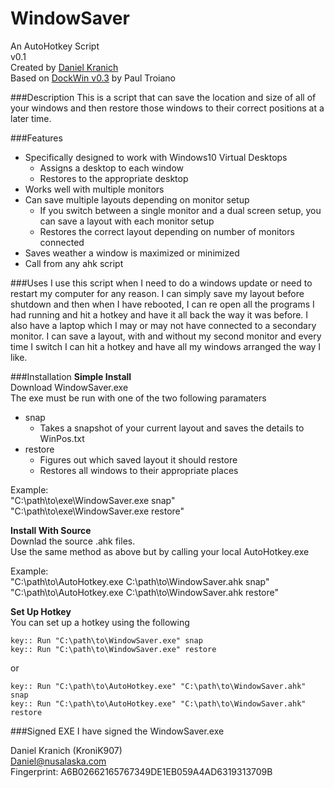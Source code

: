 # WindowSaver
An AutoHotkey Script  
v0.1  
Created by [Daniel Kranich](https://github.com/KroniK907)  
Based on [DockWin v0.3](https://autohotkey.com/board/topic/112113-dockwin-storerecall-window-positions/) by Paul Troiano  

###Description
This is a script that can save the location and size of all of your windows and then restore those windows to their correct positions at a later time.

###Features
- Specifically designed to work with Windows10 Virtual Desktops
  - Assigns a desktop to each window
  - Restores to the appropriate desktop
- Works well with multiple monitors
- Can save multiple layouts depending on monitor setup
  - If you switch between a single monitor and a dual screen setup, you can save a layout with each monitor setup
  - Restores the correct layout depending on number of monitors connected
- Saves weather a window is maximized or minimized
- Call from any ahk script

###Uses
I use this script when I need to do a windows update or need to restart my computer for any reason. I can simply save my layout before shutdown and then when I have rebooted, I can re open all the programs I had running and hit a hotkey and have it all back the way it was before. I also have a laptop which I may or may not have connected to a secondary monitor. I can save a layout, with and without my second monitor and every time I switch I can hit a hotkey and have all my windows arranged the way I like. 

###Installation
**Simple Install**  
Download WindowSaver.exe  
The exe must be run with one of the two following paramaters  

- snap
  - Takes a snapshot of your current layout and saves the details to WinPos.txt
- restore
  - Figures out which saved layout it should restore
  - Restores all windows to their appropriate places

Example:  
"C:\path\to\exe\WindowSaver.exe snap"   
"C:\path\to\exe\WindowSaver.exe restore"

**Install With Source**  
Downlad the source .ahk files.  
Use the same method as above but by calling your local AutoHotkey.exe  

Example:  
"C:\path\to\AutoHotkey.exe C:\path\to\WindowSaver.ahk snap"  
"C:\path\to\AutoHotkey.exe C:\path\to\WindowSaver.ahk restore"  

**Set Up Hotkey**  
You can set up a hotkey using the following

    key:: Run "C:\path\to\WindowSaver.exe" snap
    key:: Run "C:\path\to\WindowSaver.exe" restore
    
or
  
    key:: Run "C:\path\to\AutoHotkey.exe" "C:\path\to\WindowSaver.ahk" snap
    key:: Run "C:\path\to\AutoHotkey.exe" "C:\path\to\WindowSaver.ahk" restore

###Signed EXE
I have signed the WindowSaver.exe  

Daniel Kranich (KroniK907)  
Daniel@nusalaska.com  
Fingerprint: A6B02662165767349DE1EB059A4AD6319313709B
